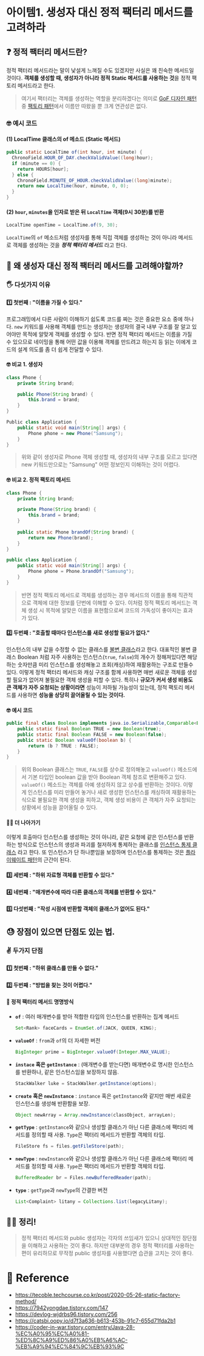 

# 아이템1. 생성자 대신 정적 팩터리 메서드를 고려하라
## ❓ 정적 팩터리 메서드란?
정적 팩터리 메서드라는 말이 낯설게 느껴질 수도 있겠지만 사실은 꽤 친숙한 메서드일 것이다. **객체를 생성할 때, 생성자가 아니라 정적 Static 메서드를 사용하는 것**을 정적 팩토리 메서드라고 한다. 

> 여기서 팩터리는 객체를 생성하는 역할을 분리하겠다는 의미로 [GoF 디자인 패턴]() 중 [팩토리 패턴]()에서 이름만 따왔을 뿐 크게 연관성은 없다.

### 🤓 예시 코드
#### (1) LocalTime 클래스의 of 메소드 (Static 메서드)

```java
public static LocalTime of(int hour, int minute) {
  ChronoField.HOUR_OF_DAY.checkValidValue((long)hour);
  if (minute == 0) {
    return HOURS[hour];
  } else {
    ChronoField.MINUTE_OF_HOUR.checkValidValue((long)minute);
    return new LocalTime(hour, minute, 0, 0);
  }
}

```

#### (2) `hour`, `minutes`을 인자로 받은 뒤 `LocalTime` 객체(9시 30분)를 반환

```java
LocalTime openTime = LocalTime.of(9, 30);
```

`LocalTime`의 `of` 메소드처럼 생성자를 통해 직접 객체를 생성하는 것이 아니라 메서드로 객체를 생성하는 것을 **_정적 팩터리 메서드_** 라고 한다.

## 🤔 왜 생성자 대신 정적 팩터리 메서드를 고려해야할까?
### 🖐️ 다섯가지 이유
#### 1️⃣ 첫번째 : "이름을 가질 수 있다."

프로그래밍에서 다른 사람이 이해하기 쉽도록 코드를 짜는 것은 중요한 요소 중에 하나다. 
`new` 키워드를 사용해 객체를 만드는 생성자는 생성자의 결국 내부 구조를 잘 알고 있어야만 목적에 알맞게 객체를 생성할 수 있다. 
반면 정적 팩터리 메서드는 이름을 가질 수 있으므로 네이밍을 통해 어떤 값을 이용해 객체를 만드려고 하는지 등 읽는 이에게 코드의 설계 의도를 좀 더 쉽게 전달할 수 있다. 

#### 🤓 비교 1. 생성자

```java
class Phone {
    private String brand;

    public Phone(String brand) {
        this.brand = brand;
    }
}
```

```java
Public class Application {
    public static void main(String[] args) {
        Phone phone = new Phone("Samsung");
    }
}

```
> 위와 같이 생성자로 Phone 객체 생성할 때, 생성자의 내부 구조를 모르고 있다면 new 키워드만으로는 "Samsung" 어떤 정보인지 이해하는 것이 어렵다.

#### 🤓 비교 2. 정적 팩토리 메서드


```java
class Phone {
    private String brand;

    private Phone(String brand) {
        this.brand = brand;
    }
    
    public static Phone brandOf(String brand) {
        return new Phone(brand);
    }
}
```
```java
public class Application {
    public static void main(String[] args) {
        Phone phone = Phone.brandOf("Samsung");
    }
}
```
> 반면 정적 팩토리 메서드로 객체를 생성하는 경우 메서드의 이름을 통해 직관적으로 객체에 대한 정보를 단번에 이해할 수 있다. 이처럼 정적 팩토리 메서드는 객체 생성 시 목적에 알맞은 이름을 표현함으로써 코드의 가독성이 좋아지는 효과가 있다.

#### 2️⃣ 두번째 : "호출할 때마다 인스턴스를 새로 생성할 필요가 없다."
인스턴스의 내부 값을 수정할 수 없는 클래스를 [불변 클래스]()라고 한다. 대표적인 불변 클래스 Boolean 처럼 자주 사용하는 인스턴스(`true`, `false`)의 개수가 정해져있다면 해당하는 숫자만큼 미리 인스턴스를 생성해놓고 조회(캐싱)하여 재활용하는 구조로 만들수 있다. 이렇게 정적 팩터리 메서드와 캐싱 구조를 함께 사용하면 매번 새로운 객체를 생성할 필요가 없어져 불필요한 객체 생성을 피할 수 있다. 특히나 **규모가 커서 생성 비용도 큰 객체가 자주 요청되는 상황이라면** 성능이 저하될 가능성이 있는데, 정적 팩토리 메서드를 사용하면 **성능을 상당히 끌어올릴 수 있는 것이다.**

#### 🤓 예시 코드

```java
public final class Boolean implements java.io.Serializable,Comparable<Boolean> {
    public static final Boolean TRUE = new Boolean(true);
    public static final Boolean FALSE = new Boolean(false);
    public static Boolean valueOf(boolean b) {
        return (b ? TRUE : FALSE);
    }
}
```

> 위의 Boolean 클래스는 `TRUE`, `FALSE`를 상수로 정의해놓고 `valueOf()` 메소드에서 기본 타입인 boolean 값을 받아 Boolean 객체 참조로 변환해주고 있다. `valueOf()` 메소드는 객체를 아예 생성하지 않고 상수를 반환하는 것이다. 이렇게 인스턴스를 미리 만들어 놓거나 새로 생성한 인스턴스를 캐싱하여 재활용하는 식으로 불필요한 객체 생성을 피하고, 객체 생성 비용이 큰 객체가 자주 요청되는 상황에서 성능을 끌어올릴 수 있다.

 
#### 🚶‍♂️ 더 나아가기
이렇게 호출마다 인스턴스를 생성하는 것이 아니라, 같은 요청에 같은 인스턴스를 반환하는 방식으로 인스턴스의 생성과 파괴를 철저하게 통제하는 클래스를 [인스턴스 통제 클래스]() 라고 한다. 또 인스턴스가 단 하나뿐임을 보장하며 인스턴스를 통제하는 것은 [플라이웨이트 패턴]()의 근간이 된다.

#### 3️⃣ 세번째 : "하위 자료형 객체를 반환할 수 있다."
#### 4️⃣ 네번째 : "매개변수에 따라 다른 클래스의 객체를 반환할 수 있다."
#### 5️⃣ 다섯번째 : "작성 시점에 반환할 객체의 클래스가 없어도 된다."

## 😓 장점이 있으면 단점도 있는 법.
### ✌️ 두가지 단점
#### 1️⃣ 첫번째 : "하위 클래스를 만들 수 없다."
#### 2️⃣ 두번째 : "방법을 찾는 것이 어렵다."
#### 📛 정적 팩터리 메서드 명명방식
- **`of`** : 여러 매개변수를 받아 적합한 타입의 인스턴스를 반환하는 집계 메서드
  > 
  ```java 
  Set<Rank> faceCards = EnumSet.of(JACK, QUEEN, KING);
  ```
  
- **`valueOf`** : `from`과 `of`의 더 자세한 버전
  > 
  ```java 
  BigInteger prime = BigInteger.valueOf(Integer.MAX_VALUE);
  ```
  
- **`instace` 혹은 `getInstance`** : (매개변수를 받는다면) 매개변수로 명시한 인스턴스를 반환하나, 같은 인스턴스임을 보장하지 않음.
  > 
  ```java 
  StackWalker luke = StackWalker.getInstance(options);
  ```
  
- **`create` 혹은 `newInstance`** : `instance` 혹은 `getInstance`와 같지만 매번 새로운 인스턴스를 생성해 반환함을 보장.
  > 
  ```java 
  Object newArray = Array.newInstance(classObject, arrayLen);
  ```
  
- **`getType`** : `getInstance`와 같으나 생성할 클래스가 아닌 다른 클래스에 팩터리 메서드를 정의할 때 사용. `Type`은 팩터리 메서드가 반환할 객체의 타입.
  > 
  ```java 
  FileStore fs = files.getFileStore(path);
  ```
  
- **`newType`** : `newInstance`와 같으나 생성할 클래스가 아닌 다른 클래스에 팩터리 메서드를 정의할 때 사용. `Type`은 팩터리 메서드가 반환할 객체의 타입.
  > 
  ```java 
  BufferedReader br = Files.newBufferedReader(path);
  ```
  
- **`type`** : `getType`과 `newType`의 간결한 버전
  > 
  ```java 
  List<Complaint> litany = Collections.list(legacyLitany);
  ```
  

## 🙆‍♀️ 정리!
> 정적 팩터리 메서드와 public 생성자는 각자의 쓰임새가 있으니 상대적인 장단점을 이해하고 사용하는 것이 좋다. 하지만 대부분의 경우 정적 팩터리를 사용하는 편이 유리하므로 무작정 public 생성자를 사용했다면 습관을 고치는 것이 좋다.

 # 👼 Reference
 - https://tecoble.techcourse.co.kr/post/2020-05-26-static-factory-method/
 - https://7942yongdae.tistory.com/147
 - https://devlog-wjdrbs96.tistory.com/256
 - https://catsbi.oopy.io/d7f3a636-b613-453b-91c7-655d71fda2b1
 - https://coder-in-war.tistory.com/entry/Java-28-%EC%A0%95%EC%A0%81-%ED%8C%A9%ED%86%A0%EB%A6%AC-%EB%A9%94%EC%84%9C%EB%93%9C
